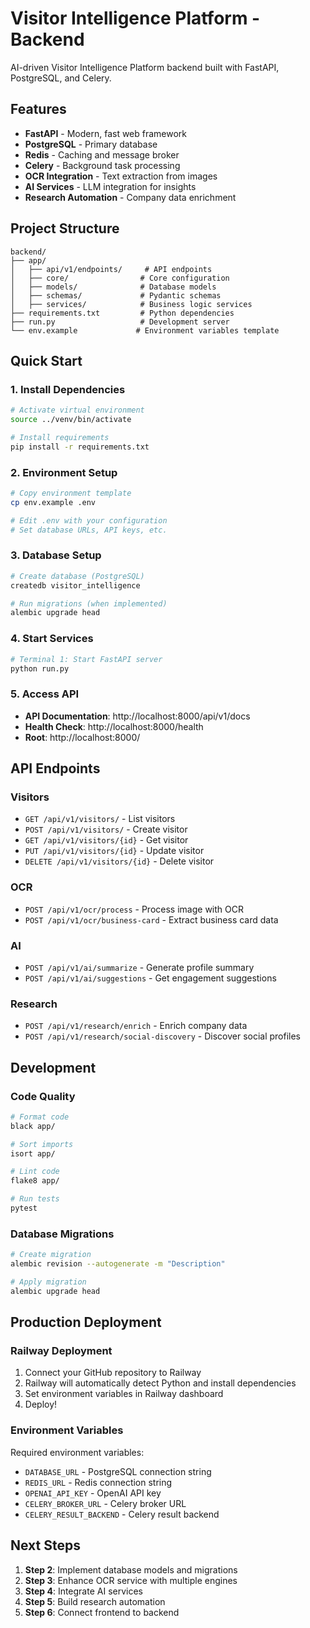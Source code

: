 # Visitor Intelligence Platform - Backend

AI-driven Visitor Intelligence Platform backend built with FastAPI, PostgreSQL, and Celery.

## Features

- **FastAPI** - Modern, fast web framework
- **PostgreSQL** - Primary database
- **Redis** - Caching and message broker
- **Celery** - Background task processing
- **OCR Integration** - Text extraction from images
- **AI Services** - LLM integration for insights
- **Research Automation** - Company data enrichment

## Project Structure

```
backend/
├── app/
│   ├── api/v1/endpoints/     # API endpoints
│   ├── core/                # Core configuration
│   ├── models/              # Database models
│   ├── schemas/             # Pydantic schemas
│   ├── services/            # Business logic services
├── requirements.txt         # Python dependencies
├── run.py                   # Development server
└── env.example             # Environment variables template
```

## Quick Start

### 1. Install Dependencies

```bash
# Activate virtual environment
source ../venv/bin/activate

# Install requirements
pip install -r requirements.txt
```

### 2. Environment Setup

```bash
# Copy environment template
cp env.example .env

# Edit .env with your configuration
# Set database URLs, API keys, etc.
```

### 3. Database Setup

```bash
# Create database (PostgreSQL)
createdb visitor_intelligence

# Run migrations (when implemented)
alembic upgrade head
```

### 4. Start Services

```bash
# Terminal 1: Start FastAPI server
python run.py

```

### 5. Access API

- **API Documentation**: http://localhost:8000/api/v1/docs
- **Health Check**: http://localhost:8000/health
- **Root**: http://localhost:8000/

## API Endpoints

### Visitors
- `GET /api/v1/visitors/` - List visitors
- `POST /api/v1/visitors/` - Create visitor
- `GET /api/v1/visitors/{id}` - Get visitor
- `PUT /api/v1/visitors/{id}` - Update visitor
- `DELETE /api/v1/visitors/{id}` - Delete visitor

### OCR
- `POST /api/v1/ocr/process` - Process image with OCR
- `POST /api/v1/ocr/business-card` - Extract business card data

### AI
- `POST /api/v1/ai/summarize` - Generate profile summary
- `POST /api/v1/ai/suggestions` - Get engagement suggestions

### Research
- `POST /api/v1/research/enrich` - Enrich company data
- `POST /api/v1/research/social-discovery` - Discover social profiles

## Development

### Code Quality

```bash
# Format code
black app/

# Sort imports
isort app/

# Lint code
flake8 app/

# Run tests
pytest
```

### Database Migrations

```bash
# Create migration
alembic revision --autogenerate -m "Description"

# Apply migration
alembic upgrade head
```

## Production Deployment

### Railway Deployment

1. Connect your GitHub repository to Railway
2. Railway will automatically detect Python and install dependencies
3. Set environment variables in Railway dashboard
4. Deploy!

### Environment Variables

Required environment variables:
- `DATABASE_URL` - PostgreSQL connection string
- `REDIS_URL` - Redis connection string
- `OPENAI_API_KEY` - OpenAI API key
- `CELERY_BROKER_URL` - Celery broker URL
- `CELERY_RESULT_BACKEND` - Celery result backend

## Next Steps

1. **Step 2**: Implement database models and migrations
2. **Step 3**: Enhance OCR service with multiple engines
3. **Step 4**: Integrate AI services
4. **Step 5**: Build research automation
5. **Step 6**: Connect frontend to backend
